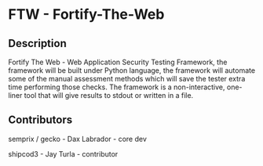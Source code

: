 FTW - Fortify-The-Web
=====================

Description
----------------
Fortify The Web - Web Application Security Testing Framework, the framework will be built under Python language, the framework will automate some of the manual assessment methods which will save the tester extra time performing those checks. The framework is a non-interactive, one-liner tool that will give results to stdout or written in a file.

Contributors
----------------

semprix / gecko - Dax Labrador - core dev

shipcod3 - Jay Turla - contributor

